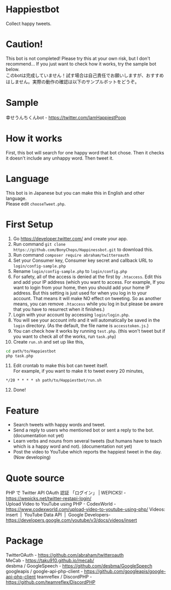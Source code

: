 # Happiestbot
Collect happy tweets.

# Caution!
This bot is not completed! Please try this at your own risk, but I don't recommend... If you just want to check how it works, try the sample bot below.  
このbotは完成していません！試す場合は自己責任でお願いしますが、おすすめはしません。実際の動作の確認は以下のサンプルボットをどうぞ。

# Sample
幸せうんちくんbot - https://twitter.com/IamHappiestPoop

# How it works
First, this bot will search for one happy word that bot chose. Then it checks it doesn't include any unhappy word. Then tweet it.

# Language
This bot is in Japanese but you can make this in English and other language.  
Please edit `chooseTweet.php`.


# First Setup
1. Go https://developer.twitter.com/ and create your app.
1. Run command `git clone https://github.com/BonyChops/Happinessbot.git` to download this.
1. Run command `composer require abraham/twitteroauth`
1. Set your Consumer key, Consumer key secret and callback URL to `login/config-sample.php`
1. Rename `login/config-sample.php` to `login/config.php`
1. For safety, all of the access is denied at the first by `.htaccess`. Edit this and add your IP address (which you want to access. For example, If you want to login from your home, then you should add your home IP address. But this setting is just used for when you log in to your account. That means it will make NO effect on tweeting. So as another means, you can remove `.htaccess` while you log in but please be aware that you have to  resurrect when it finishes.)
1. Login with your account by accessing `login/login.php`.
1. You will see your account info and it will automatically be saved in the `login` directory.  (As the default, the file name is `accesstoken.js`.)
1. You can check how it works by running `test.php`. (this won't tweet but if you want to check all of the works, run `task.php`)
1. Create `run.sh` and set up like this,  
```sh:run.sh
cd path/to/Happiestbot  
php task.php
```
11. Edit crontab to make this bot can tweet itself.  
For example, if you want to make it to tweet every 20 minutes,
```
*/20 * * * * sh path/to/Happiestbot/run.sh
```
12. Done!
# Feature
- Search tweets with happy words and tweet.
- Send a reply to users who mentioned bot or sent a reply to the bot. (documentation not yet)
- Learn verbs and nouns from several tweets (but humans have to teach which is a happy word and not). (documentation not yet)
- Post the video to YouTube which reports the happiest tweet in the day. (Now developing)

# Quote source
PHP で Twitter API OAuth 認証 「ログイン」 | WEPICKS! - https://wepicks.net/twitter-restapi-login/  
Upload Video to YouTube using PHP - CodexWorld - https://www.codexworld.com/upload-video-to-youtube-using-php/
Videos: insert  |  YouTube Data API  |  Google Developers- https://developers.google.com/youtube/v3/docs/videos/insert

# Package
TwitterOAuth - https://github.com/abraham/twitteroauth  
MeCab - https://taku910.github.io/mecab/  
desbma / GoogleSpeech - https://github.com/desbma/GoogleSpeech  
googleapis / google-api-php-client - https://github.com/googleapis/google-api-php-client
teamreflex / DiscordPHP - https://github.com/teamreflex/DiscordPHP